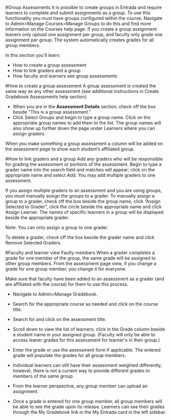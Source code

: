 #Group Assessments
It is possible to create groups in Entrada and require learners to complete and submit assignments as a group.  To use this functionality you must have groups configured within the course.  Navigate to Admin>Manage Courses>Manage Groups to do this and find more information on the Courses help page.  If you create a group assignment leaners only upload one assignment per group, and faculty only grade one assignment per group.  The system automatically creates grades for all group members.

In this section you'll learn:
* How to create a group assessment
* How to link graders and a group
* How faculty and learners see group assessments

#How to create a group assessment
A group assessment is created the same way as any other assessment (see additional instructions in Create Gradebook Assessments help section)
* When you are in the **Assessment Details** section, check off the box beside "This is a group assessment."
* Click Select Groups and begin to type a group name.  Click on the appropriate group names to add them to the list.  The group names will also show up further down the page under Learners where you can assign graders.

When you make something a group assessment a column will be added on the assessment page to show each student’s affiliated group.

#How to link graders and a group
Add any graders who will be responsible for grading the assessment or portions of the assessment.
Begin to type a grader name into the search field and matches will appear; click on the appropriate name and select Add.
You may add multiple graders to one assessment.

If you assign multiple graders to an assessment and you are using groups, you must manually assign the groups to a grader.
To manually assign a group to a grader, check off the box beside the group name, click “Assign Selected to Grader”, click the circle beside the appropriate name and click Assign Learner.
The names of specific learners in a group will be displayed beside the appropriate grader.

Note: You can only assign a group to one grader.

To delete a grader, check off the box beside the grader name and click Remove Selected Graders.

#Faculty and learner view
Faulty members When a grader completes a grade for one member of the group, the same grade will be assigned to other group members.  From the assessment page view, if you change a grade for one group member, you change it for everyone.

Make sure that faculty have been added to an assessment as a grader (and are affiliated with the course) for them to use this process.
* Navigate to Admin>Manage Gradebook.
* Search for the appropriate course as needed and click on the course title.
* Search for and click on the assessment title.
* Scroll down to view the list of learners; click in the Grade column beside a student name in your assigned group. (Faculty will only be able to access leaner grades for this assessment for learner's in their group.)
* Enter the grade or use the assessment form if applicable.  The entered grade will populate the grades for all group members.
* Individual learners can still have their assessment weighted differently, however, there is not a current way to provide different grades to members of the same group.

* From the learner perspective, any group member can upload an assignment.
* Once a grade is entered for one group member, all group members will be able to see the grade upon its release.  Learners can see their grades through the My Gradebook link in the My Entrada card in the left sidebar.
